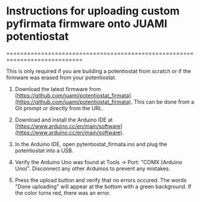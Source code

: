 # Instructions for uploading custom pyfirmata firmware onto JUAMI potentiostat
============================================================================

This is only required if you are building a potentiostat from scratch or if the
firmware was erased from your potentiostat.

1. Download the latest firmware from [https://github.com/juami/potentiostat_firmata](https://github.com/juami/potentiostat_firmata).
   This can be done from a Git prompt or directly from the URL.

2. Download and install the Arduino IDE at [https://www.arduino.cc/en/main/software](https://www.arduino.cc/en/main/software).

3. In the Arduino IDE, open pytentiostat_firmata.ino and plug the potentiostat into
   a USB.

4. Verify the Arduino Uno was found at Tools -> Port: "COMX (Arduino Uno)". Disconnect
   any other Arduinos to prevent any mistakes.

5. Press the upload button and verify that no errors occured. The words "Done uploading"
   will appear at the bottom with a green background. If the color turns red, there was
   an error.
